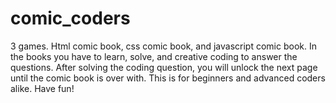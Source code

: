 # comic_coders
3 games. Html comic book, css comic book, and javascript comic book. In the books you have to learn, solve, and creative coding to answer the questions. After solving the coding question, you will unlock the next page until the comic book is over with. This is for beginners and advanced coders alike. Have fun! 

